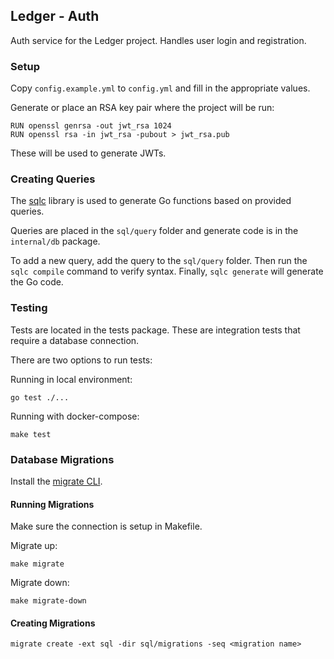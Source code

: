 ## Ledger - Auth

Auth service for the Ledger project. Handles user login and registration.

### Setup

Copy `config.example.yml` to `config.yml` and fill in the appropriate values.

Generate or place an RSA key pair where the project will be run:
```shell
RUN openssl genrsa -out jwt_rsa 1024
RUN openssl rsa -in jwt_rsa -pubout > jwt_rsa.pub
```

These will be used to generate JWTs.

### Creating Queries

The [sqlc](https://github.com/kyleconroy/sqlc) library is used to generate Go functions based
on provided queries.

Queries are placed in the `sql/query` folder and generate code is in the `internal/db` package.

To add a new query, add the query to the `sql/query` folder. Then run the `sqlc compile` command
to verify syntax. Finally, `sqlc generate` will generate the Go code.

### Testing

Tests are located in the tests package. These are integration tests that require a database connection.

There are two options to run tests:

Running in local environment:
```shell
go test ./...
```

Running with docker-compose:
```shell
make test
```

### Database Migrations

Install the [migrate CLI](https://github.com/golang-migrate/migrate).

#### Running Migrations

Make sure the connection is setup in Makefile.


Migrate up:

```shell
make migrate
```

Migrate down:

```shell
make migrate-down
```

#### Creating Migrations

```shell
migrate create -ext sql -dir sql/migrations -seq <migration name>
```
